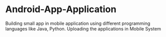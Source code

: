 # Android-App-Application
Building small app in mobile application using different programming languages like Java, Python. Uploading the applications in Mobile System
